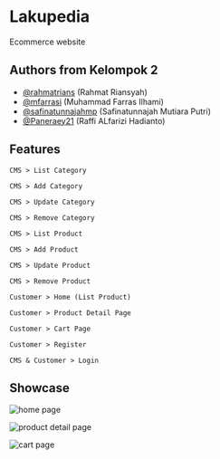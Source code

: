 
# Lakupedia

Ecommerce website


## Authors from Kelompok 2

- [@rahmatrians](https://github.com/rahmatrians) (Rahmat Riansyah)
- [@mfarrasi](https://github.com/mfarrasi) (Muhammad Farras Ilhami)
- [@safinatunnajahmp](https://github.com/safinatunnajahmp) (Safinatunnajah Mutiara Putri)
- [@Paneraey21](https://github.com/Paneraey21) (Raffi ALfarizi Hadianto)



## Features


```
CMS > List Category 
```

```
CMS > Add Category 
```

```
CMS > Update Category 
```

```
CMS > Remove Category 
```

```
CMS > List Product 
```

```
CMS > Add Product 
```

```
CMS > Update Product 
```

```
CMS > Remove Product 
```

```
Customer > Home (List Product) 
```

```
Customer > Product Detail Page
```

```
Customer > Cart Page 
```

```
Customer > Register 
```

```
CMS & Customer > Login 
```




## Showcase
![home page](https://github.com/user-attachments/assets/439a0bcc-d837-4657-bee0-abfe01175ac8)


![product detail page](https://github.com/user-attachments/assets/1734617a-4f33-46d0-80ef-bf0846461180)


![cart page](https://github.com/user-attachments/assets/0001b945-bd3d-488e-8633-c5eeb4a4ec04)



